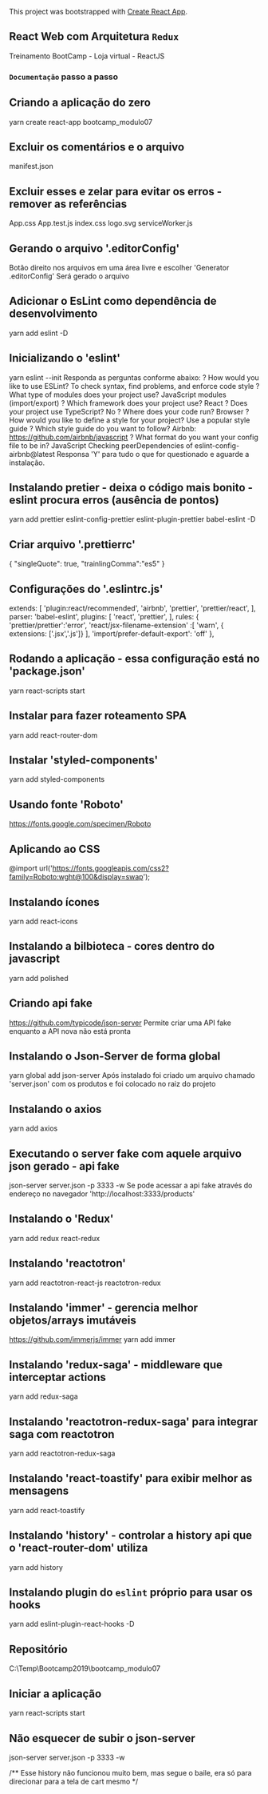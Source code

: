 This project was bootstrapped with [Create React App](https://github.com/facebook/create-react-app).

## React Web com Arquitetura `Redux`

Treinamento BootCamp - Loja virtual - ReactJS <br>

### `Documentação` passo a passo

## Criando a aplicação do zero
yarn create react-app bootcamp_modulo07

## Excluir os comentários e o arquivo 
manifest.json

## Excluir esses e zelar para evitar os erros -  remover as referências
App.css
App.test.js
index.css
logo.svg
serviceWorker.js

## Gerando o arquivo '.editorConfig'
Botão direito nos arquivos em uma área livre e escolher 'Generator .editorConfig'
Será gerado o arquivo

## Adicionar o EsLint como dependência de desenvolvimento
yarn add eslint -D

## Inicializando o 'eslint'
yarn eslint --init
Responda as perguntas conforme abaixo: 
? How would you like to use ESLint? To check syntax, find problems, and enforce code style
? What type of modules does your project use? JavaScript modules (import/export)
? Which framework does your project use? React
? Does your project use TypeScript? No
? Where does your code run? Browser
? How would you like to define a style for your project? Use a popular style guide
? Which style guide do you want to follow? Airbnb: https://github.com/airbnb/javascript
? What format do you want your config file to be in? JavaScript
Checking peerDependencies of eslint-config-airbnb@latest
Responsa 'Y' para tudo o que for questionado e aguarde a instalação.

## Instalando pretier - deixa o código mais bonito - eslint procura erros (ausência de pontos)
yarn add prettier eslint-config-prettier eslint-plugin-prettier babel-eslint -D

## Criar arquivo '.prettierrc'
{
  "singleQuote": true,
  "trainlingComma":"es5"
}

## Configurações do '.eslintrc.js'
extends: [
    'plugin:react/recommended',
    'airbnb',
    'prettier',
    'prettier/react',
  ],
parser: 'babel-eslint',
plugins: [
    'react',
    'prettier',
  ],
  rules: {
    'prettier/prettier':'error',
    'react/jsx-filename-extension' :[
      'warn',
      { extensions: ['.jsx','.js']}
    ],
    'import/prefer-default-export': 'off'
  },  


## Rodando a aplicação - essa configuração está no 'package.json'
yarn react-scripts start

## Instalar para fazer roteamento SPA
yarn add react-router-dom

## Instalar 'styled-components'
yarn add styled-components

## Usando fonte 'Roboto'
https://fonts.google.com/specimen/Roboto

## Aplicando ao CSS
@import url('https://fonts.googleapis.com/css2?family=Roboto:wght@100&display=swap');

## Instalando ícones
yarn add react-icons

## Instalando a bilbioteca - cores dentro do javascript
yarn add polished

## Criando api fake
https://github.com/typicode/json-server
Permite criar uma API fake enquanto a API nova não está pronta

## Instalando o Json-Server de forma global
yarn global add json-server
Após instalado foi criado um arquivo chamado 'server.json' com os produtos e foi colocado no raiz do projeto

## Instalando o axios
yarn add axios

## Executando o server fake com aquele arquivo json gerado - api fake
json-server server.json -p 3333 -w
Se pode acessar a api fake através do endereço no navegador 'http://localhost:3333/products'

## Instalando o 'Redux'
yarn add redux react-redux

## Instalando 'reactotron'
yarn add reactotron-react-js reactotron-redux

## Instalando 'immer' - gerencia melhor objetos/arrays imutáveis
https://github.com/immerjs/immer
yarn add immer

## Instalando 'redux-saga' - middleware que interceptar actions
yarn add redux-saga

## Instalando 'reactotron-redux-saga' para integrar saga com reactotron
yarn add reactotron-redux-saga

## Instalando 'react-toastify' para exibir melhor as mensagens
yarn add react-toastify

## Instalando 'history' - controlar a history api que o 'react-router-dom' utiliza
yarn add history

## Instalando plugin do `eslint` próprio para usar os hooks
yarn add eslint-plugin-react-hooks -D
 
## Repositório
C:\Temp\Bootcamp2019\bootcamp_modulo07

## Iniciar a aplicação
yarn react-scripts start

## Não esquecer de subir o json-server
json-server server.json -p 3333 -w

/** Esse history não funcionou muito bem, mas segue o baile, era só para direcionar para a tela de cart mesmo */
 

